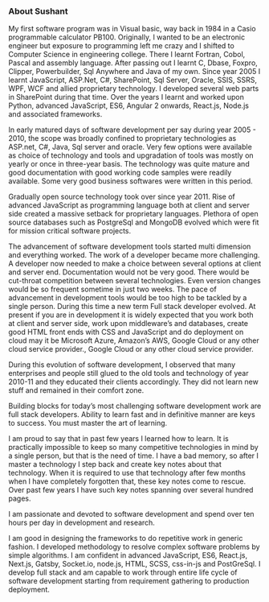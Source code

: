 ### About Sushant

My first software program was in Visual basic, way back in 1984 in a Casio programmable calculator PB100. Originally, I wanted to be an electronic engineer but exposure to programming left me crazy and I shifted to Computer Science in engineering college. There I learnt Fortran, Cobol, Pascal and assembly language. After passing out I learnt C, Dbase, Foxpro, Clipper, Powerbuilder, Sql Anywhere and Java of my own. Since year 2005 I learnt JavaScript, ASP.Net, C#, SharePoint, Sql Server, Oracle, SSIS, SSRS, WPF, WCF and allied proprietary technology. I developed several web parts in SharePoint during that time. Over the years I learnt and worked upon Python, advanced JavaScript, ES6, Angular 2 onwards, React.js, Node.js and associated frameworks.

In early matured days of software development per say during year 2005 - 2010, the scope was broadly confined to proprietary technologies as ASP.net, C#, Java, Sql server and oracle. Very few options were available as choice of technology and tools and upgradation of tools was mostly on yearly or once in three-year basis. The technology was quite mature and good documentation with good working code samples were readily available. Some very good business softwares were written in this period.

Gradually open source technology took over since year 2011. Rise of advanced JavaScript as programming language both at client and server side created a massive setback for proprietary languages. Plethora of open source databases such as PostgreSql and MongoDB evolved which were fit for mission critical software projects. 

The advancement of software development tools started multi dimension and everything worked. The work of a developer became more challenging. A developer now needed to make a choice between several options at client and server end. Documentation would not be very good. There would be cut-throat competition between several technologies. Even version changes would be so frequent sometime in just two weeks. The pace of advancement in development tools would be too high to be tackled by a single person. During this time a new term Full stack developer evolved. At present if you are in development it is widely expected that you work both at client and server side, work upon middleware’s and databases, create good HTML front ends with CSS and JavaScript and do deployment on cloud may it be Microsoft Azure, Amazon’s AWS, Google Cloud or any other cloud service provider., Google Cloud or any other cloud service provider.

During this evolution of software development, I observed that many enterprises and people still glued to the old tools and technology of year 2010-11 and they educated their clients accordingly. They did not learn new stuff and remained in their comfort zone.

Building blocks for today’s most challenging software development work are full stack developers. Ability to learn fast and in definitive manner are keys to success. You must master the art of learning.

I am proud to say that in past few years I learned how to learn. It is practically impossible to keep so many competitive technologies in mind by a single person, but that is the need of time. I have a bad memory, so after I master a technology I step back and create key notes about that technology. When it is required to use that technology after few months when I have completely forgotten that, these key notes come to rescue. Over past few years I have such key notes spanning over several hundred pages.

I am passionate and devoted to software development and spend over ten hours per day in development and research.

I am good in designing the frameworks to do repetitive work in generic fashion. I developed methodology to resolve complex software problems by simple algorithms. I am confident in advanced JavaScript, ES6, React.js, Next.js, Gatsby, Socket.io, node.js, HTML, SCSS, css-in-js and PostGreSql. I develop full stack and am capable to work through entire life cycle of software development starting from requirement gathering to production deployment.
